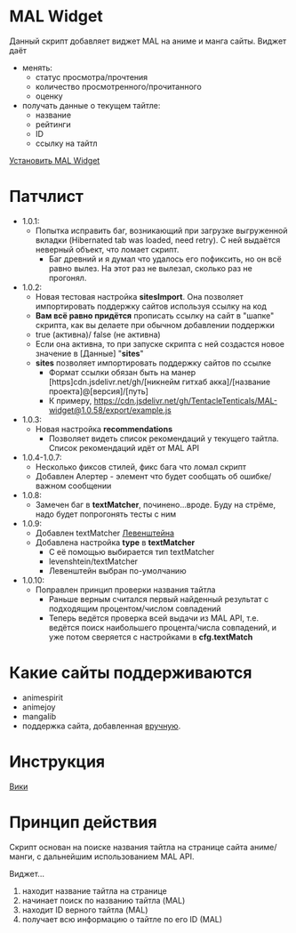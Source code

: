 # MAL Widget

Данный скрипт добавляет виджет MAL на аниме и манга сайты.
Виджет даёт
* менять:
  * статус просмотра/прочтения
  * количество просмотренного/прочитанного
  * оценку
* получать данные о текущем тайтле:
  * название
  * рейтинги
  * ID
  * ссылку на тайтл

[Установить MAL Widget](https://raw.githubusercontent.com/TentacleTenticals/MAL-widget/refs/heads/main/main/main.user.js)

# Патчлист
* 1.0.1:
  * Попытка исправить баг, возникающий при загрузке выгруженной вкладки (Hibernated tab was loaded, need retry). С ней выдаётся неверный объект, что ломает скрипт.
    * Баг древний и я думал что удалось его пофиксить, но он всё равно вылез. На этот раз не вылезал, сколько раз не прогонял.
* 1.0.2:
  * Новая тестовая настройка **sitesImport**. Она позволяет импортировать поддержку сайтов используя ссылку на код
  * **Вам всё равно придётся** прописать ссылку на сайт в "шапке" скрипта, как вы делаете при обычном добавлении поддержки
  * true (активна)/ false (не активна)
  * Если она активна, то при запуске скрипта с ней создастся новое значение в [Данные] "**sites**"
  * **sites** позволяет импортировать поддержку сайтов по ссылке
    * Формат ссылки обязан быть на манер [https]cdn.jsdelivr.net/gh/[никнейм гитхаб акка]/[название проекта]@[версия]/[путь]
    * К примеру, https://cdn.jsdelivr.net/gh/TentacleTenticals/MAL-widget@1.0.58/export/example.js
* 1.0.3:
  * Новая настройка **recommendations**
    * Позволяет видеть список рекомендаций у текущего тайтла. Список рекомендаций идёт от MAL API
* 1.0.4-1.0.7:
  * Несколько фиксов стилей, фикс бага что ломал скрипт
  * Добавлен Алертер - элемент что будет сообщать об ошибке/важном сообщении
* 1.0.8:
  * Замечен баг в **textMatcher**, починено...вроде. Буду на стрёме, надо будет попрогонять тесты с ним
* 1.0.9:
  * Добавлен textMatcher [Левенштейна](https://ru.wikipedia.org/wiki/%D0%A0%D0%B0%D1%81%D1%81%D1%82%D0%BE%D1%8F%D0%BD%D0%B8%D0%B5_%D0%9B%D0%B5%D0%B2%D0%B5%D0%BD%D1%88%D1%82%D0%B5%D0%B9%D0%BD%D0%B0)
  * Добавлена настройка **type** в **textMatcher**
    * С её помощью выбирается тип textMatcher
    * levenshtein/textMatcher
    * Левенштейн выбран по-умолчанию
* 1.0.10:
  * Поправлен принцип проверки названия тайтла
    * Раньше верным считался первый найденный результат с подходящим процентом/числом совпадений
    * Теперь ведётся проверка всей выдачи из MAL API, т.е. ведётся поиск наибольшего процента/числа совпадений, и уже потом сверяется с настройками в **cfg.textMatch**

# Какие сайты поддерживаются
* animespirit
* animejoy
* mangalib
* поддержка сайта, добавленная [вручную](https://github.com/TentacleTenticals/MAL-widget/wiki/%D0%A1%D0%BF%D0%B8%D1%81%D0%BE%D0%BA-%D0%BF%D0%BE%D0%B4%D0%B4%D0%B5%D1%80%D0%B6%D0%B8%D0%B2%D0%B0%D0%B5%D0%BC%D1%8B%D1%85-%D1%81%D0%B0%D0%B9%D1%82%D0%BE%D0%B2#%D0%B4%D0%BE%D0%B1%D0%B0%D0%B2%D0%BB%D0%B5%D0%BD%D0%B8%D0%B5-%D0%BF%D0%BE%D0%B4%D0%B4%D0%B5%D1%80%D0%B6%D0%BA%D0%B8-%D0%B4%D0%BB%D1%8F-%D0%BA%D0%B0%D0%BA%D0%BE%D0%B3%D0%BE-%D0%BB%D0%B8%D0%B1%D0%BE-%D1%81%D0%B0%D0%B9%D1%82%D0%B0).

# Инструкция
[Вики](https://github.com/TentacleTenticals/MAL-widget/wiki)

# Принцип действия
Скрипт основан на поиске названия тайтла на странице сайта аниме/манги, с дальнейшим использованием MAL API.

Виджет...
 1. находит название тайтла на странице
 2. начинает поиск по названию тайтла (MAL)
 3. находит ID верного тайтла (MAL)
 4. получает всю информацию о тайтле по его ID (MAL)
